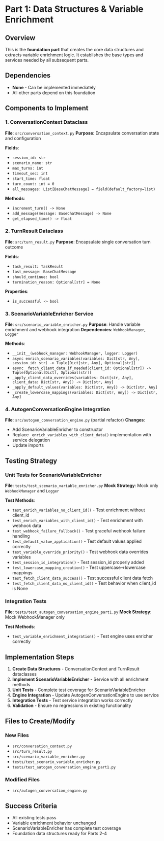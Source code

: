 # Part 1: Data Structures & Variable Enrichment

## Overview
This is the **foundation part** that creates the core data structures and extracts variable enrichment logic. It establishes the base types and services needed by all subsequent parts.

## Dependencies
- **None** - Can be implemented immediately
- All other parts depend on this foundation

## Components to Implement

### 1. ConversationContext Dataclass
**File**: `src/conversation_context.py`
**Purpose**: Encapsulate conversation state and configuration

**Fields**:
- `session_id: str`
- `scenario_name: str` 
- `max_turns: int`
- `timeout_sec: int`
- `start_time: float`
- `turn_count: int = 0`
- `all_messages: List[BaseChatMessage] = field(default_factory=list)`

**Methods**:
- `increment_turn() -> None`
- `add_message(message: BaseChatMessage) -> None`
- `get_elapsed_time() -> float`

### 2. TurnResult Dataclass
**File**: `src/turn_result.py`
**Purpose**: Encapsulate single conversation turn outcome

**Fields**:
- `task_result: TaskResult`
- `last_message: BaseChatMessage`
- `should_continue: bool`
- `termination_reason: Optional[str] = None`

**Properties**:
- `is_successful -> bool`

### 3. ScenarioVariableEnricher Service
**File**: `src/scenario_variable_enricher.py`
**Purpose**: Handle variable enrichment and webhook integration
**Dependencies**: `WebhookManager`, `Logger`

**Methods**:
- `__init__(webhook_manager: WebhookManager, logger: Logger)`
- `async enrich_scenario_variables(variables: Dict[str, Any], session_id: str) -> Tuple[Dict[str, Any], Optional[str]]`
- `async _fetch_client_data_if_needed(client_id: Optional[str]) -> Tuple[Optional[Dict], Optional[str]]`
- `_apply_client_data_overrides(variables: Dict[str, Any], client_data: Dict[str, Any]) -> Dict[str, Any]`
- `_apply_default_values(variables: Dict[str, Any]) -> Dict[str, Any]`
- `_create_lowercase_mappings(variables: Dict[str, Any]) -> Dict[str, Any]`

### 4. AutogenConversationEngine Integration
**File**: `src/autogen_conversation_engine.py` (partial refactor)
**Changes**:
- Add ScenarioVariableEnricher to constructor
- Replace `_enrich_variables_with_client_data()` implementation with service delegation
- Update imports

## Testing Strategy

### Unit Tests for ScenarioVariableEnricher
**File**: `tests/test_scenario_variable_enricher.py`
**Mock Strategy**: Mock only `WebhookManager` and `Logger`

**Test Methods**:
- `test_enrich_variables_no_client_id()` - Test enrichment without client_id
- `test_enrich_variables_with_client_id()` - Test enrichment with webhook data
- `test_webhook_failure_fallback()` - Test graceful webhook failure handling
- `test_default_value_application()` - Test default values applied correctly
- `test_variable_override_priority()` - Test webhook data overrides variables
- `test_session_id_integration()` - Test session_id properly added
- `test_lowercase_mapping_creation()` - Test uppercase→lowercase mappings
- `test_fetch_client_data_success()` - Test successful client data fetch
- `test_fetch_client_data_no_client_id()` - Test behavior when client_id is None

### Integration Tests
**File**: `tests/test_autogen_conversation_engine_part1.py`
**Mock Strategy**: Mock WebhookManager only

**Test Methods**:
- `test_variable_enrichment_integration()` - Test engine uses enricher correctly

## Implementation Steps

1. **Create Data Structures** - ConversationContext and TurnResult dataclasses
2. **Implement ScenarioVariableEnricher** - Service with all enrichment methods
3. **Unit Tests** - Complete test coverage for ScenarioVariableEnricher
4. **Engine Integration** - Update AutogenConversationEngine to use service
5. **Integration Tests** - Test service integration works correctly
6. **Validation** - Ensure no regressions in existing functionality

## Files to Create/Modify

### New Files
- `src/conversation_context.py`
- `src/turn_result.py` 
- `src/scenario_variable_enricher.py`
- `tests/test_scenario_variable_enricher.py`
- `tests/test_autogen_conversation_engine_part1.py`

### Modified Files
- `src/autogen_conversation_engine.py`

## Success Criteria
- All existing tests pass
- Variable enrichment behavior unchanged
- ScenarioVariableEnricher has complete test coverage
- Foundation data structures ready for Parts 2-4